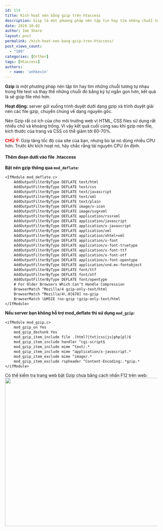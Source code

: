 ```yaml
---
id: 114
title: Kích hoạt nén bằng gzip trên htaccess
description: Gzip là một phương pháp nén tập tin hay tìm những chuỗi tương tự nhau trong file text và thay thế những chuỗi đó bằng ký tự ngắn gọn hơn, kết quả là sẽ giúp file nhỏ hơn.
date: 2019-10-02
author: Ime Share
layout: post
permalink: /kich-hoat-nen-bang-gzip-tren-htaccess/
post_views_count:
  - "109"
categories: [Orther]
tags: [Htaccess]
authors:
  - name: 'anhkevin'
---
```

**Gzip** là một phương pháp nén tập tin hay tìm những chuỗi tương tự nhau trong file text và thay thế những chuỗi đó bằng ký tự ngắn gọn hơn, kết quả là sẽ giúp file nhỏ hơn.

**Hoạt động:** server gửi xuống trình duyệt dưới dạng gzip và trình duyệt giải nén các file gzip, chuyển chúng về dạng nguyên gốc.

Nén Gzip rất có ích của cho môi trường web vì HTML, CSS files sử dụng rất nhiều chữ và khoảng trống. Vì vậy kết quả cuối cùng sau khi gzip nén file, kích thước của trang và CSS có thể giảm tới 60-70%.

<span style="color: #ff0000;"><strong>CHÚ Ý:</strong></span> Gzip tăng tốc độ của site của bạn, nhưng bù lại nó dùng nhiều CPU hơn. Trước khi kích hoạt nó, hãy chắc rằng tài nguyên CPU ổn định.

#### **Thêm đoạn dưới vào file .htaccess**

**Bật nén gzip thông qua `mod_deflate`:**

```shell
<IfModule mod_deflate.c>
	AddOutputFilterByType DEFLATE text/html
	AddOutputFilterByType DEFLATE text/css
	AddOutputFilterByType DEFLATE text/javascript
	AddOutputFilterByType DEFLATE text/xml
	AddOutputFilterByType DEFLATE text/plain
	AddOutputFilterByType DEFLATE image/x-icon
	AddOutputFilterByType DEFLATE image/svg+xml
	AddOutputFilterByType DEFLATE application/rss+xml
	AddOutputFilterByType DEFLATE application/javascript
	AddOutputFilterByType DEFLATE application/x-javascript
	AddOutputFilterByType DEFLATE application/xml
	AddOutputFilterByType DEFLATE application/xhtml+xml
	AddOutputFilterByType DEFLATE application/x-font  
	AddOutputFilterByType DEFLATE application/x-font-truetype  
	AddOutputFilterByType DEFLATE application/x-font-ttf  
	AddOutputFilterByType DEFLATE application/x-font-otf
	AddOutputFilterByType DEFLATE application/x-font-opentype
	AddOutputFilterByType DEFLATE application/vnd.ms-fontobject
	AddOutputFilterByType DEFLATE font/ttf
	AddOutputFilterByType DEFLATE font/otf
	AddOutputFilterByType DEFLATE font/opentype
	# For Older Browsers Which Can’t Handle Compression
	BrowserMatch ^Mozilla/4 gzip-only-text/html
	BrowserMatch ^Mozilla/4\.0[678] no-gzip
	BrowserMatch \bMSIE !no-gzip !gzip-only-text/html
</IfModule>
```

**Nếu server bạn không hỗ trợ mod_deflate thì sử dụng `mod_gzip`:**

```
<ifModule mod_gzip.c>
	mod_gzip_on Yes
	mod_gzip_dechunk Yes
	mod_gzip_item_include file .(html?|txt|css|js|php|pl)$
	mod_gzip_item_include handler ^cgi-script$
	mod_gzip_item_include mime ^text/.*
	mod_gzip_item_include mime ^application/x-javascript.*
	mod_gzip_item_exclude mime ^image/.*
	mod_gzip_item_exclude rspheader ^Content-Encoding:.*gzip.*
</ifModule>
```

Có thể kiểm tra trang web bật Gzip chưa bằng cách nhấn F12 trên web:  
<img class="aligncenter wp-image-124 size-full" src="/img/uploads/2019/10/content_encoding_gzip.png" alt="" width="1198" height="487" srcset="/img/uploads/2019/10/content_encoding_gzip.png 1198w, /img/uploads/2019/10/content_encoding_gzip-300x122.png 300w, /img/uploads/2019/10/content_encoding_gzip-768x312.png 768w, /img/uploads/2019/10/content_encoding_gzip-1024x416.png 1024w, /img/uploads/2019/10/content_encoding_gzip-150x61.png 150w" sizes="(max-width: 1198px) 100vw, 1198px" />